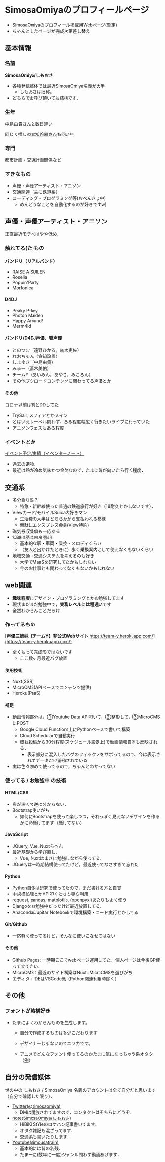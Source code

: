 # SimosaOmiyaのプロフィールページ

- SimosaOmiyaのプロフィール掲載用Webページ(暫定)
- ちゃんとしたページが完成次第差し替え

## 基本情報
### 名前

**SimosaOmiya/しもおさ**

- 各種発信媒体では最近SimosaOmiya名義が大半
	- しもおさは旧称。
- どちらでお呼び頂いても結構です．


### 生年

<a href="https://twitter.com/Yuki_Nakashim" target="_blank">中島由貴さん</a>と数日違い

同じく推しの<a href="https://twitter.com/kurachireo" target="_blank">倉知玲鳳さん</a>も同い年

### 専門

都市計画・交通計画関係など

### すきなもの
- 声優・声優アーティスト・アニソン
- 交通関連（主に鉄道系）
- コーディング・プログラミング等(おべんきょ中)
	- めんどうなことを自動化するのが好きですw|
	
	
## 声優・声優アーティスト・アニソン

正直最近モチベはやや低め．

### 触れてる(た)もの

#### バンドリ（リアルバンド）
- RAISE A SUILEN
- Roselia
- Poppin'Party
- Morfonica

#### D4DJ
- Peaky P-key
- Photon Maiden
- Happy Around!
- Merm4id

#### バンドリ/D4DJ声優、響声優
- とのつむ（遠野ひかる，紡木吏佐）
- れおちゃん（倉知玲鳳）
- しまゆき（中島由貴）
- みゅー（高木美佑）
- チームY（あいみん，あやさ，みころん）
- その他ブシロードコンテンツに関わってる声優とか

#### その他
コロナ以前は割とDDしてた

- TrySail, スフィアとかメイン
- とはいえレーベル問わず、ある程度幅広く行きたいライブに行っていた
- アニソンフェスもある程度

### イベントとか

<a href="https://www.eventernote.com/users/verde_var2" target="_blank">イベント予定/実績（イベンターノート）</a>

- 過去の遺物．
- 最近は熱が冷め気味かつ金欠なので，たまに気が向いたら行く程度．


## 交通系
- 多分乗り鉄？
	- 特急・新幹線使った普通の鉄道旅行が好き（18耐久とかしないです）．
- Viewカード/モバイルSuica大好きマン
	- 生活費の大半はどちらかから支払われる模様 
	- 無駄にエクスプレス会員(View特約)
- 磁気券収集癖も一応ある
- 知識は基本東京圏JR
	- 基本的な駅・車両・乗換・メロディくらい
	- （友人と出かけたときに）歩く乗換案内として使えなくもないくらい
- 地域交通・交通システムを考えるのも好き
	- 大学でMaaSを研究してたかもしれない
	- 今のお仕事とも関わってなくもないかもしれない

## web関連
- **趣味程度**にデザイン・プログラミングとかお勉強してます
- 現状まだまだ勉強中で，**実務レベルには程遠い**です
- 全然わからんことだらけ

### 作ってるもの
[**声優三姉妹【チームY】非公式Webサイト** https://team-y.herokuapp.com/](https://team-y.herokuapp.com/)

- 全くもって完成形ではないです
	- ここ数ヶ月最近バグ放置
	
#### 使用技術
- Nuxt(SSR)
- MicroCMS(APIベースでコンテンツ提供)
- Heroku(PaaS)

#### 補足
- 動画情報部分は，①Youtube Data API叩いて，②整形して，③MicroCMSにPOST
	- Google Cloud Functions上にPythonベースで書いて構築
	- Cloud Schedularで自動実行
	- 概ね投稿から30分程度(スケジュール設定上)で動画情報自体も反映される．
		- 表示部分に混入したバグのフィックスをサボってるので、今は表示されずデータだけ蓄積されている 
- 実は色々初めて使ってるので，ちゃんとわかってない

### 使ってる / お勉強中 の技術
#### HTML/CSS
- 奥が深くて逆に分からない．
- Bootstrap使いがち
	- 如何にBootstrapを使って楽しつつ，それっぽく見えないデザインを作るかに命懸けてます（懸けてない）

#### JavaScript
- JQuery, Vue, Nuxtらへん
- 最近基礎から学び直し．
	- Vue, Nuxtはまさに勉強しながら使ってる． 
- JQueryは一時期結構使ってたけど，最近使ってなさすぎて忘れた

#### Python 
- Python自体は研究で使ってたので，まだ書ける方と自覚
- 中規模処理とかAPI叩くときも専ら利用
- request, pandas, matplotlib, (openpyxl)あたりもよく使う 
- Djangoをお勉強中だったけど最近放置してる．
- Anaconda/Jupitar Notebookで環境構築・コード実行とかしてる

#### Git/Github
- 一応軽く使ってるけど，そんなに使いこなせてはない

#### その他
- Github Pages: 一時期ここでwebページ運用してた．個人ページは今後GP使って立てたい．
- MicroCMS：最近のサイト構築はNuxt+MicroCMSを選びがち
- エディタ・IDEはVSCode派（Python関連利用時除く）

## その他
### フォントが結構好き
- たまによくわからんものを生成します。 

	- 自分で作成するものは多少こだわります

	- デザイナーじゃないのでニワカです。
	- アニメでどんなフォント使ってるのかたまに気になっちゃう系オタク（<a href="https://note.com/simosaomiya/n/n243946da3290" target="_blank">例</a>）	
	

## 自分の発信媒体
世の中の しもおさ / SimosaOmiya 名義のアカウントは全て自分だと思います（自分で確認した限り）．

- <a href="https://twitter.com/simosaomiya" target="_blank">Twitter(@simosaomiya)</a>
	- DMは開放されてますので，コンタクトはそちらにどうぞ．
- <a href="https://note.com/simosaomiya" target="_blank">note(SimosaOmiya/しもおさ)</a>
	- HiBiKi StYleのロケハン記事書いてます．
	- オタク雑記も混ざってます．
	- 交通系も書いたりします．
- <a href="https://www.youtube.com/channel/UCSSqnPW818ZzHP5xZ5PbDrA" target="_blank">Youtube(simousatrain)</a>
	- 基本的には昔の名残．
	- たまーに(数年に一度)ジャンル問わず動画あげます．
